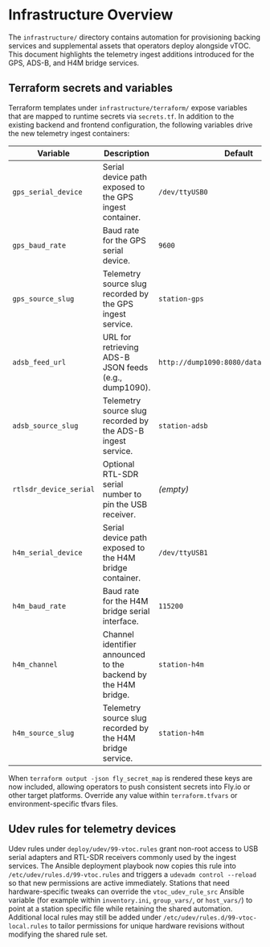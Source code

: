 # Infrastructure Overview

The `infrastructure/` directory contains automation for provisioning backing services and
supplemental assets that operators deploy alongside vTOC. This document highlights the
telemetry ingest additions introduced for the GPS, ADS-B, and H4M bridge services.

## Terraform secrets and variables

Terraform templates under `infrastructure/terraform/` expose variables that are mapped to
runtime secrets via `secrets.tf`. In addition to the existing backend and frontend
configuration, the following variables drive the new telemetry ingest containers:

| Variable | Description | Default |
| --- | --- | --- |
| `gps_serial_device` | Serial device path exposed to the GPS ingest container. | `/dev/ttyUSB0` |
| `gps_baud_rate` | Baud rate for the GPS serial device. | `9600` |
| `gps_source_slug` | Telemetry source slug recorded by the GPS ingest service. | `station-gps` |
| `adsb_feed_url` | URL for retrieving ADS-B JSON feeds (e.g., dump1090). | `http://dump1090:8080/data/aircraft.json` |
| `adsb_source_slug` | Telemetry source slug recorded by the ADS-B ingest service. | `station-adsb` |
| `rtlsdr_device_serial` | Optional RTL-SDR serial number to pin the USB receiver. | _(empty)_ |
| `h4m_serial_device` | Serial device path exposed to the H4M bridge container. | `/dev/ttyUSB1` |
| `h4m_baud_rate` | Baud rate for the H4M bridge serial interface. | `115200` |
| `h4m_channel` | Channel identifier announced to the backend by the H4M bridge. | `station-h4m` |
| `h4m_source_slug` | Telemetry source slug recorded by the H4M bridge service. | `station-h4m` |

When `terraform output -json fly_secret_map` is rendered these keys are now included,
allowing operators to push consistent secrets into Fly.io or other target platforms.
Override any value within `terraform.tfvars` or environment-specific tfvars files.

## Udev rules for telemetry devices

Udev rules under `deploy/udev/99-vtoc.rules` grant non-root access to USB serial adapters
and RTL-SDR receivers commonly used by the ingest services. The Ansible deployment
playbook now copies this rule into `/etc/udev/rules.d/99-vtoc.rules` and triggers a
`udevadm control --reload` so that new permissions are active immediately. Stations that
need hardware-specific tweaks can override the `vtoc_udev_rule_src` Ansible variable (for
example within `inventory.ini`, `group_vars/`, or `host_vars/`) to point at a station
specific file while retaining the shared automation. Additional local rules may still be
added under `/etc/udev/rules.d/99-vtoc-local.rules` to tailor permissions for unique
hardware revisions without modifying the shared rule set.
